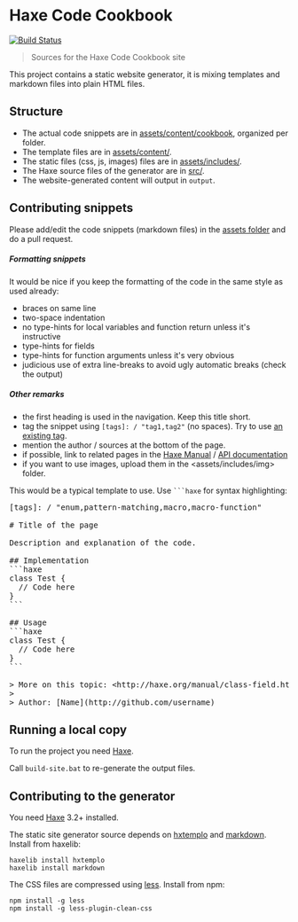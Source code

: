 # Haxe Code Cookbook

[![Build Status](https://travis-ci.org/HaxeFoundation/code-cookbook.svg?branch=master)](https://travis-ci.org/HaxeFoundation/code-cookbook)

> Sources for the Haxe Code Cookbook site

This project contains a static website generator, it is mixing templates and markdown files into plain HTML files.

## Structure

 * The actual code snippets are in [assets/content/cookbook](assets/content/cookbook), organized per folder.
 * The template files are in [assets/content/](assets/content).
 * The static files (css, js, images) files are in [assets/includes/](assets/includes).
 * The Haxe source files of the generator are in [src/](src).
 * The website-generated content will output in `output`.

## Contributing snippets

Please add/edit the code snippets (markdown files) in the [assets folder](assets/content/cookbook) and do a pull request.

##### Formatting snippets

It would be nice if you keep the formatting of the code in the same style as used already:

 * braces on same line
 * two-space indentation
 * no type-hints for local variables and function return unless it's instructive
 * type-hints for fields
 * type-hints for function arguments unless it's very obvious
 * judicious use of extra line-breaks to avoid ugly automatic breaks (check the output)

##### Other remarks
 
 * the first heading is used in the navigation. Keep this title short.
 * tag the snippet using `[tags]: / "tag1,tag2"` (no spaces). Try to use [an existing tag](http://code.haxe.org/).
 * mention the author / sources at the bottom of the page.
 * if possible, link to related pages in the [Haxe Manual](http://haxe.org/manual) / [API documentation](http://api.haxe.org)
 * if you want to use images, upload them in the <assets/includes/img> folder.

This would be a typical template to use. Use <code>```haxe</code> for syntax highlighting:
 
<pre>
&lbrack;tags&rbrack;: / "enum,pattern-matching,macro,macro-function"

# Title of the page

Description and explanation of the code.

## Implementation
&grave;&grave;&grave;haxe
class Test {
  // Code here
}
&grave;&grave;&grave;

## Usage
&grave;&grave;&grave;haxe
class Test {
  // Code here
}
&grave;&grave;&grave;

&gt; More on this topic: &lt;http://haxe.org/manual/class-field.html&gt;
&gt; 
&gt; Author: &lbrack;Name&rbrack;(http://github.com/username)
</pre>

## Running a local copy

To run the project you need [Haxe](http://haxe.org).

Call `build-site.bat` to re-generate the output files.

## Contributing to the generator

You need [Haxe](http://haxe.org) 3.2+ installed.

The static site generator source depends on [hxtemplo](http://lib.haxe.org/p/hxtemplo) and [markdown](http://lib.haxe.org/p/markdown).
Install from haxelib:
```
haxelib install hxtemplo
haxelib install markdown
```
The CSS files are compressed using [less](http://lesscss.org/#using-less). 
Install from npm:
```
npm install -g less
npm install -g less-plugin-clean-css
```
